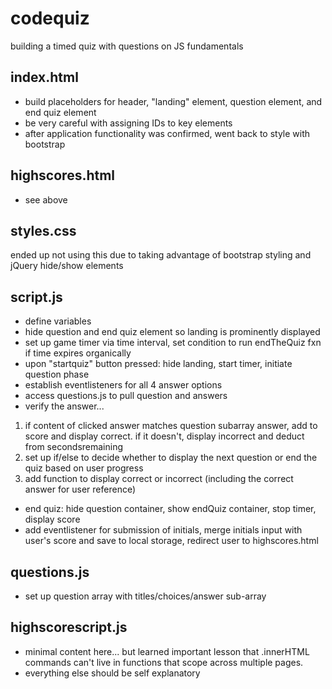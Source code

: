 # codequiz
building a timed quiz with questions on JS fundamentals

## index.html
- build placeholders for header, "landing" element, question element, and end quiz element
- be very careful with assigning IDs to key elements
- after application functionality was confirmed, went back to style with bootstrap

## highscores.html
- see above 

## styles.css
ended up not using this due to taking advantage of bootstrap styling and jQuery hide/show elements

## script.js
- define variables
- hide question and end quiz element so landing is prominently displayed
- set up game timer via time interval, set condition to run endTheQuiz fxn if time expires organically
- upon "startquiz" button pressed: hide landing, start timer, initiate question phase
- establish eventlisteners for all 4 answer options
- access questions.js to pull question and answers
- verify the answer...
1. if content of clicked answer matches question subarray answer, add to score and display correct. if it doesn't, display incorrect and deduct from secondsremaining
2. set up if/else to decide whether to display the next question or end the quiz based on user progress
3. add function to display correct or incorrect (including the correct answer for user reference)
- end quiz: hide question container, show endQuiz container, stop timer, display score
- add eventlistener for submission of initials, merge initials input with user's score and save to local storage, redirect user to highscores.html

## questions.js
- set up question array with titles/choices/answer sub-array

## highscorescript.js 
- minimal content here... but learned important lesson that .innerHTML commands can't live in functions that scope across multiple pages.
- everything else should be self explanatory